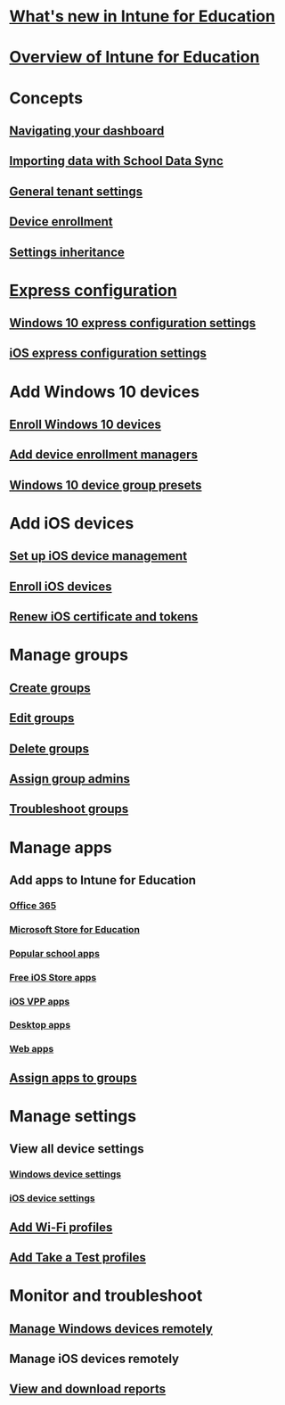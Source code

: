 # [What's new in Intune for Education](whats-new-in-edu.md)
# [Overview of Intune for Education](what-is-intune-for-education.md)
# Concepts
## [Navigating your dashboard](how-do-i-customize-my-dashboard.md)
## [Importing data with School Data Sync](what-is-school-data-sync.md)
## [General tenant settings](edu-tenant-general-settings.md)
## [Device enrollment](how-should-I-enroll-devices.md)
## [Settings inheritance](settings-inheritance.md)
# [Express configuration](express-configuration-intune-edu.md)
## [Windows 10 express configuration settings](edu-express-config-settings-windows.md)
## [iOS express configuration settings](edu-express-config-settings-ios.md)
# Add Windows 10 devices
## [Enroll Windows 10 devices](how-do-I-add-devices.md)
## [Add device enrollment managers](add-enrollment-managers.md)
## [Windows 10 device group presets](all-devices-group-presets-windows-edu.md)
# Add iOS devices
## [Set up iOS device management](setup-ios-device-management.md)
## [Enroll iOS devices](add-devices-ios-edu.md)
## [Renew iOS certificate and tokens](renew-ios-certificate-token.md)
# Manage groups
## [Create groups](what-are-groups.md)
## [Edit groups](edit-groups-intune-for-edu.md)
## [Delete groups](delete-group-intune-for-education.md)
## [Assign group admins](group-admin-delegate.md)
## [Troubleshoot groups](troubleshoot-groups-intune-for-edu.md)
# Manage apps
## Add apps to Intune for Education
### [Office 365](install-office.md)
### [Microsoft Store for Education](acquire-store-apps.md)
### [Popular school apps](add-popular-apps-edu.md)
### [Free iOS Store apps](add-apps-ios.md)
### [iOS VPP apps](add-vpp-apps-ios.md)
### [Desktop apps](add-desktop-apps-edu.md)
### [Web apps](add-web-apps-edu.md)
## [Assign apps to groups](install-apps.md)
# Manage settings
## View all device settings
### [Windows device settings](all-edu-settings-windows.md)
### [iOS device settings](all-edu-settings-ios.md) 
## [Add Wi-Fi profiles](add-wi-fi-profile.md)
## [Add Take a Test profiles](take-a-test-profiles.md)  
# Monitor and troubleshoot
## [Manage Windows devices remotely](remote-actions.md)
## Manage iOS devices remotely
## [View and download reports](what-are-reports.md)
